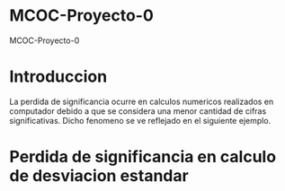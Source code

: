 # MCOC-Proyecto-0
MCOC-Proyecto-0
# Introduccion
La perdida de significancia ocurre en calculos numericos realizados en computador debido a que se considera una menor cantidad de cifras significativas. Dicho fenomeno se ve reflejado en el siguiente ejemplo.
# Perdida de significancia en calculo de desviacion estandar 
